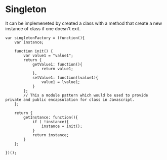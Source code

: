 # Singleton 
It can be implemeneted by created a class with a method that create a new instance of class if one doesn't exit. 

```
var singletonFactory = (function(){
	var instance;

	function init() {
		var value1 = "value1";
		return {
			getValue1: function(){
				return value1;
			},
			setValue1: function(lvalue1){
				value1 = lvalue1;
			}
		};
		// This a module pattern which would be used to provide private and public encapsulation for class in Javascript.
	};
	
	return {
		getInstance: function(){
			if ( !instance){
				instance = init();
			}
			return instance;
		}
	};
	
})();
```